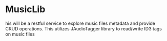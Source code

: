 MusicLib
========

his will be a restful service to explore music files metadata and provide CRUD operations. This utilizes JAudioTagger library to read/write ID3 tags on music files
